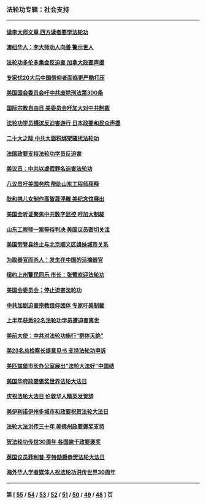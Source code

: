 ### 法轮功专辑：社会支持
---
#### [读李大师文章 西方读者要学法轮功](../../pages/nf4386/n13925142.md?02170430) 
#### [澳纽华人：李大师劝人向善 警示世人](../../pages/nf4386/n13924146.md?02170430) 
#### [法轮功多伦多集会反迫害 加拿大政要声援](../../pages/nf4386/n13881303.md?02170430) 
#### [专家忧20大后中国信仰者面临更严酷打压](../../pages/nf4386/n13874993.md?02170430) 
#### [美国国会委员会吁中共废除刑法第300条](../../pages/nf4386/n13868121.md?02170430) 
#### [国际宗教自由日 美委员会吁加大对中共制裁](../../pages/nf4386/n13855021.md?02170430) 
#### [法轮功学员横滨反迫害游行 日本政要和民众声援](../../pages/nf4386/n13847132.md?02170430) 
#### [二十大之际 中共大面积绑架骚扰法轮功](../../pages/nf4386/n13846381.md?02170430) 
#### [法国政要支持法轮功学员反迫害](../../pages/nf4386/n13841970.md?02170430) 
#### [美议员：中共以虚假罪名迫害法轮功](../../pages/nf4386/n13841083.md?02170430) 
#### [八议员吁美国务院 帮助山东工程师获释](../../pages/nf4386/n13836379.md?02170430) 
#### [耿和携儿女制作高智晟浮雕 美纪念馆展出](../../pages/nf4386/n13829624.md?02170430) 
#### [美国会听证聚焦中共数字监控 吁加大制裁](../../pages/nf4386/n13825083.md?02170430) 
#### [山东工程师一案等待判决 美国议员密切关注](../../pages/nf4386/n13815065.md?02170430) 
#### [美国劳登县终止与北京顺义区姐妹城市关系](../../pages/nf4386/n13811030.md?02170430) 
#### [为取器官而杀人：发生在中国的活摘器官](../../pages/nf4386/n13794731.md?02170430) 
#### [纽约上州警民同乐 市长：张臂欢迎法轮功](../../pages/nf4386/n13794375.md?02170430) 
#### [美国会委员会：停止迫害法轮功](../../pages/nf4386/n13788164.md?02170430) 
#### [中共加剧迫害宗教信仰团体 专家吁美制裁](../../pages/nf4386/n13780252.md?02170430) 
#### [上半年获悉92名法轮功学员遭迫害离世](../../pages/nf4386/n13772701.md?02170430) 
#### [美前大使：中共对法轮功施行“群体灭绝”](../../pages/nf4386/n13771705.md?02170430) 
#### [美23名总检察长提意见书 支持法轮功申诉](../../pages/nf4386/n13766596.md?02170430) 
#### [美匹兹堡市长办公室展出“法轮大法好”中国结](../../pages/nf4386/n13749721.md?02170430) 
#### [美国华府政要褒奖世界法轮大法日](../../pages/nf4386/n13743770.md?02170430) 
#### [庆祝法轮大法日 伦敦华人精英发贺辞](../../pages/nf4386/n13741593.md?02170430) 
#### [美伊利诺伊州多城市和政要祝贺法轮大法日](../../pages/nf4386/n13737149.md?02170430) 
#### [法轮大法洪传三十年 美佛州政要褒奖支持](../../pages/nf4386/n13737103.md?02170430) 
#### [贺法轮功传世30周年 各国逾千政要褒奖](../../pages/nf4386/n13735828.md?02170430) 
#### [英国议员菲利普‧亨特勋爵恭贺法轮大法日](../../pages/nf4386/n13736187.md?02170430) 
#### [海外华人学者媒体人祝法轮功洪传世界30周年](../../pages/nf4386/n13735835.md?02170430) 

---
#### 第 [ [55](./55.md?02170430) / [54](./54.md?02170430) / [53](./53.md?02170430) / [52](./52.md?02170430) / [51](./51.md?02170430) / [50](./50.md?02170430) / [49](./49.md?02170430) / [48](./48.md?02170430) ] 页
